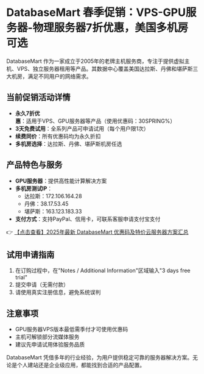 # DatabaseMart 春季促销：VPS-GPU服务器-物理服务器7折优惠，美国多机房可选

DatabaseMart 作为一家成立于2005年的老牌主机服务商，专注于提供虚拟主机、VPS、独立服务器租用等产品。其数据中心覆盖美国达拉斯、丹佛和堪萨斯三大机房，满足不同用户的网络需求。

## 当前促销活动详情

- **永久7折优惠**：适用于VPS、GPU服务器等产品（使用优惠码：30SPRING%）
- **3天免费试用**：全系列产品可申请试用（每个用户限1次）
- **续费同价**：所有优惠码均为永久折扣
- **多机房选择**：达拉斯、丹佛、堪萨斯机房任选

## 产品特色与服务

- **GPU服务器**：提供高性能计算解决方案
- **多机房测试IP**：
  - 达拉斯：172.106.164.28
  - 丹佛：38.17.53.45
  - 堪萨斯：163.123.183.33
- **支付方式**：支持PayPal、信用卡，可联系客服申请支付宝支付

👉 [【点击查看】2025年最新 DatabaseMart 优惠码及特价云服务器方案汇总](https://bit.ly/DatabaseMart)

## 试用申请指南

1. 在订购过程中，在"Notes / Additional Information"区域输入"3 days free trial"
2. 提交申请（无需付款）
3. 请使用真实注册信息，避免系统误判

## 注意事项

- GPU服务器VPS版本最低需季付才可使用优惠码
- 主机可解锁部分流媒体服务
- 建议先申请试用体验服务品质

DatabaseMart 凭借多年的行业经验，为用户提供稳定可靠的服务器解决方案。无论是个人建站还是企业级应用，都能找到合适的产品配置。